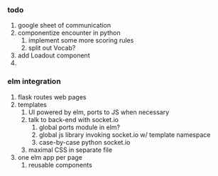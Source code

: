 ### todo
1. google sheet of communication
2. componentize encounter in python
    1. implement some more scoring rules
    2. split out Vocab? 
3. add Loadout component
4. 


### elm integration

1. flask routes web pages
2. templates
    1. UI powered by elm, ports to JS when necessary
    2. talk to back-end with socket.io
        1. global ports module in elm?
        2. global js library invoking socket.io w/ template namespace
        3. case-by-case python socket.io
    3. maximal CSS in separate file
3. one elm app per page
    1. reusable components